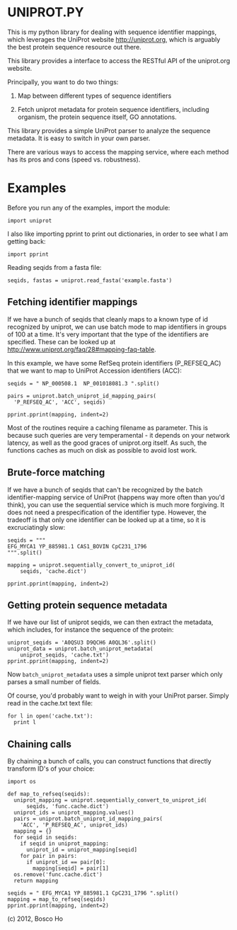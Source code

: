 

UNIPROT.PY
==========

This is my python library for dealing with sequence identifier
mappings, which leverages the UniProt website http://uniprot.org,
which is arguably the best protein sequence resource out there.

This library provides a interface to access the 
RESTful API of the uniprot.org website.

Principally, you want to do two things:

1. Map between different types of sequence identifiers

2. Fetch uniprot metadata for protein sequence identifiers, 
including organism, the protein sequence itself, GO annotations.

This library provides a simple UniProt parser to analyze the
sequence metadata. It is easy to switch in your own parser.

There are various ways to access the mapping service, 
where each method has its pros and cons (speed vs. robustness).



# Examples

Before you run any of the examples, import the module:

    import uniprot

I also like importing pprint to print out dictionaries,
in order to see what I am getting back:

    import pprint

Reading seqids from a fasta file:

    seqids, fastas = uniprot.read_fasta('example.fasta')


## Fetching identifier mappings

If we have a bunch of seqids that cleanly maps to a known 
type of id recognized by uniprot, we can use batch mode to
map identifiers in groups of 100 at a time. It's very important
that the type of the identifiers are specified. These can be
looked up at <http://www.uniprot.org/faq/28#mapping-faq-table>. 

In this example, we have some RefSeq protein identifiers
(P_REFSEQ_AC) that we want to map to UniProt Accession
identifiers (ACC):

    seqids = " NP_000508.1  NP_001018081.3 ".split()

    pairs = uniprot.batch_uniprot_id_mapping_pairs(
      'P_REFSEQ_AC', 'ACC', seqids)

    pprint.pprint(mapping, indent=2)

Most of the routines require a caching filename as parameter.
This is because such queries are very temperamental - it
depends on your network latency, as well as the good graces
of uniprot.org itself. As such, the functions caches
as much on disk as possible to avoid lost work.


## Brute-force matching

If we have a bunch of seqids that can't be recognized by
the batch identifier-mapping service of UniProt (happens way more
often than you'd think), you can use the sequential service
which is much more forgiving. It does not need a prespecification
of the identifier type. However, the tradeoff is that
only one identifier can be looked up at a time, so it is
excruciatingly slow:

    seqids = """
    EFG_MYCA1 YP_885981.1 CAS1_BOVIN CpC231_1796
    """.split()

    mapping = uniprot.sequentially_convert_to_uniprot_id(
        seqids, 'cache.dict')

    pprint.pprint(mapping, indent=2)

## Getting protein sequence metadata

If we have our list of uniprot seqids, we can then extract
the metadata, which includes, for instance the sequence of the
protein:

    uniprot_seqids = 'A0QSU3 D9QCH6 A0QL36'.split()
    uniprot_data = uniprot.batch_uniprot_metadata(
        uniprot_seqids, 'cache.txt')
    pprint.pprint(mapping, indent=2)

Now `batch_uniprot_metadata` uses a simple uniprot text parser
which only parses a small number of fields. 

Of course, you'd probably want to weigh in with your UniProt parser.
Simply read in the cache.txt text file:

    for l in open('cache.txt'):
      print l

## Chaining calls

By chaining a bunch of calls, you can construct functions
that directly transform ID's of your choice:

    import os

    def map_to_refseq(seqids):
      uniprot_mapping = uniprot.sequentially_convert_to_uniprot_id(
          seqids, 'func.cache.dict')
      uniprot_ids = uniprot_mapping.values()
      pairs = uniprot.batch_uniprot_id_mapping_pairs(
        'ACC', 'P_REFSEQ_AC', uniprot_ids)
      mapping = {}  
      for seqid in seqids:
        if seqid in uniprot_mapping:
          uniprot_id = uniprot_mapping[seqid]
        for pair in pairs:
          if uniprot_id == pair[0]: 
            mapping[seqid] = pair[1]
      os.remove('func.cache.dict')
      return mapping

    seqids = " EFG_MYCA1 YP_885981.1 CpC231_1796 ".split()
    mapping = map_to_refseq(seqids)
    pprint.pprint(mapping, indent=2)



(c) 2012, Bosco Ho


